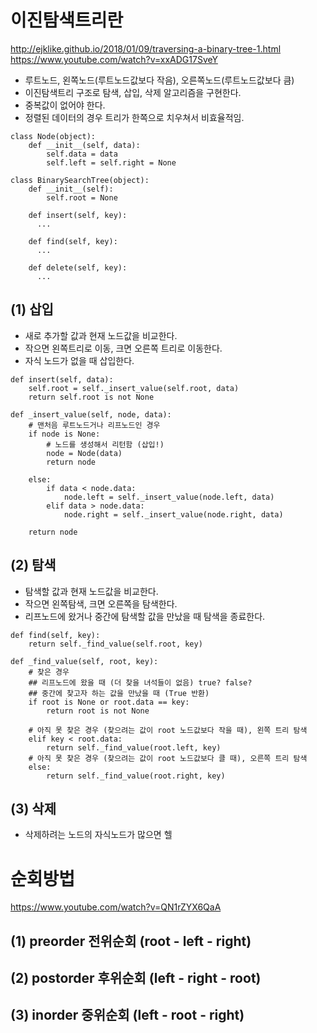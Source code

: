 # 이진탐색트리란
http://ejklike.github.io/2018/01/09/traversing-a-binary-tree-1.html
https://www.youtube.com/watch?v=xxADG17SveY

* 루트노드, 왼쪽노드(루트노드값보다 작음), 오른쪽노드(루트노드값보다 큼)
* 이진탐색트리 구조로 탐색, 삽입, 삭제 알고리즘을 구현한다.
* 중복값이 없어야 한다.
* 정렬된 데이터의 경우 트리가 한쪽으로 치우쳐서 비효율적임.

```{python}
class Node(object):
    def __init__(self, data):
        self.data = data
        self.left = self.right = None
        
class BinarySearchTree(object):
    def __init__(self):
        self.root = None
        
    def insert(self, key):
      ...
    
    def find(self, key):
      ...
      
    def delete(self, key):
      ...
```

## (1) 삽입
* 새로 추가할 값과 현재 노드값을 비교한다.
* 작으면 왼쪽트리로 이동, 크면 오른쪽 트리로 이동한다.
* 자식 노드가 없을 때 삽입한다.

```{python}
def insert(self, data):
    self.root = self._insert_value(self.root, data)
    return self.root is not None

def _insert_value(self, node, data):
    # 맨처음 루트노드거나 리프노드인 경우
    if node is None:
        # 노드를 생성해서 리턴함 (삽입!)
        node = Node(data)
        return node

    else:
        if data < node.data:
            node.left = self._insert_value(node.left, data)
        elif data > node.data:
            node.right = self._insert_value(node.right, data)
            
    return node
```

## (2) 탐색
* 탐색할 값과 현재 노드값을 비교한다.
* 작으면 왼쪽탐색, 크면 오른쪽을 탐색한다.
* 리프노드에 왔거나 중간에 탐색할 값을 만났을 때 탐색을 종료한다.

```{python}
def find(self, key):
    return self._find_value(self.root, key)

def _find_value(self, root, key):
    # 찾은 경우
    ## 리프노드에 왔을 때 (더 찾을 녀석들이 없음) true? false?
    ## 중간에 찾고자 하는 값을 만났을 때 (True 반환)
    if root is None or root.data == key:
        return root is not None

    # 아직 못 찾은 경우 (찾으려는 값이 root 노드값보다 작을 때), 왼쪽 트리 탐색 
    elif key < root.data:
        return self._find_value(root.left, key)
    # 아직 못 찾은 경우 (찾으려는 값이 root 노드값보다 클 때), 오른쪽 트리 탐색 
    else:
        return self._find_value(root.right, key)
```

## (3) 삭제
* 삭제하려는 노드의 자식노드가 많으면 헬


# 순회방법
https://www.youtube.com/watch?v=QN1rZYX6QaA

## (1) preorder 전위순회 (root - left - right)
## (2) postorder 후위순회 (left - right - root)
## (3) inorder 중위순회 (left - root - right)
